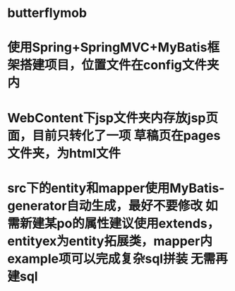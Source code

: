 # butterflymob
# 使用Spring+SpringMVC+MyBatis框架搭建项目，位置文件在config文件夹内
# WebContent下jsp文件夹内存放jsp页面，目前只转化了一项  草稿页在pages文件夹，为html文件
# src下的entity和mapper使用MyBatis-generator自动生成，最好不要修改 如需新建某po的属性建议使用extends，entityex为entity拓展类，mapper内example项可以完成复杂sql拼装 无需再建sql
# 
